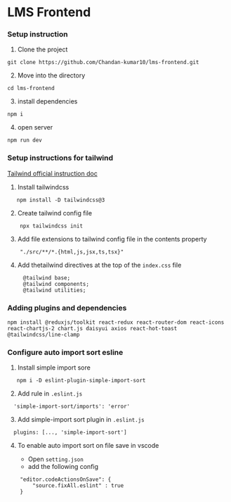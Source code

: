 # LMS Frontend

### Setup instruction

1. Clone the project

```
git clone https://github.com/Chandan-kumar10/lms-frontend.git
```

2. Move into the directory

```
cd lms-frontend
```
3. install dependencies

```
npm i
```
4. open server

```
npm run dev
```
### Setup instructions for tailwind 

[Tailwind official instruction doc](https://v3.tailwindcss.com/docs/installation)

1. Install tailwindcss

```
   npm install -D tailwindcss@3
```

2. Create tailwind config file

```
    npx tailwindcss init
```

3. Add file extensions to tailwind config file in the contents property
```
    "./src/**/*.{html,js,jsx,ts,tsx}"
```
4. Add thetailwind directives at the top of the `index.css` file

```
     @tailwind base;
     @tailwind components;
     @tailwind utilities;
 ```


### Adding plugins and dependencies 

```
npm install @reduxjs/toolkit react-redux react-router-dom react-icons react-chartjs-2 chart.js daisyui axios react-hot-toast @tailwindcss/line-clamp
```
### Configure auto import sort esline

1. Install simple import sore

```
   npm i -D eslint-plugin-simple-import-sort
```

2. Add rule in `.eslint.js`

```
  'simple-import-sort/imports': 'error'
```

3. Add simple-import sort plugin in `.eslint.js`

```
  plugins: [..., 'simple-import-sort']
```

4. To enable auto import sort on file save in vscode

   - Open `setting.json`
   - add the following config


```
    "editor.codeActionsOnSave": {
        "source.fixAll.eslint" : true
    }
```

